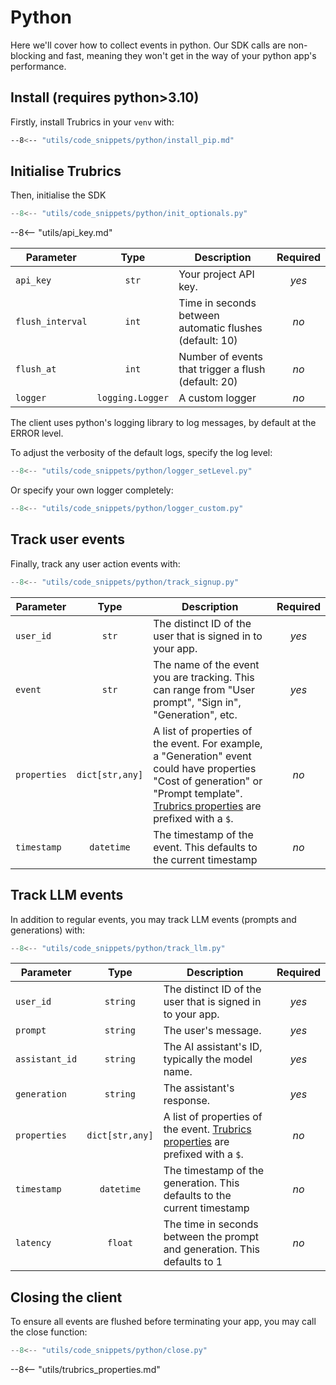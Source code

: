 # Python

Here we'll cover how to collect events in python. Our SDK calls are non-blocking and fast, meaning they won't get in the way of your python app's performance.

## Install (requires python>3.10)

Firstly, install Trubrics in your `venv` with:

``` bash
--8<-- "utils/code_snippets/python/install_pip.md"
```

## Initialise Trubrics

Then, initialise the SDK

``` py
--8<-- "utils/code_snippets/python/init_optionals.py"
```

--8<-- "utils/api_key.md"

<div class="no-wrap-table" markdown>

| **Parameter** | **Type** | **Description** | **Required** |
|---|:---:|---|:---:|
| `api_key` | `str` | Your project API key. | _yes_ |
| `flush_interval` | `int` | Time in seconds between automatic flushes (default: 10) | _no_ |
| `flush_at` | `int` | Number of events that trigger a flush (default: 20) | _no_ |
| `logger` | `logging.Logger` | A custom logger | _no_ |

</div>

The client uses python's logging library to log messages, by default at the ERROR level.

To adjust the verbosity of the default logs, specify the log level:

``` py
--8<-- "utils/code_snippets/python/logger_setLevel.py"
```

Or specify your own logger completely:

``` py
--8<-- "utils/code_snippets/python/logger_custom.py"
```

## Track user events

Finally, track any user action events with:

``` py
--8<-- "utils/code_snippets/python/track_signup.py"
```

<div class="no-wrap-table" markdown>

| **Parameter** | **Type** | **Description** | **Required** |
|---|:---:|---|:---:|
| `user_id` | `str` | The distinct ID of the user that is signed in to your app. | _yes_ |
| `event` | `str` | The name of the event you are tracking. This can range from "User prompt", "Sign in", "Generation", etc. | _yes_ |
| `properties` | `dict[str,any]` | A list of properties of the event. For example, a "Generation" event could have properties "Cost of generation" or "Prompt template". [Trubrics properties](#trubrics-properties) are prefixed with a `$`. | _no_ |
| `timestamp` | `datetime` | The timestamp of the event. This defaults to the current timestamp | _no_ |

</div>

## Track LLM events

In addition to regular events, you may track LLM events (prompts and generations) with:

``` ts
--8<-- "utils/code_snippets/python/track_llm.py"
```

<div class="no-wrap-table" markdown>

| **Parameter** | **Type** | **Description** | **Required** |
|---|:---:|---|:---:|
| `user_id` | `string` | The distinct ID of the user that is signed in to your app. | _yes_ |
| `prompt` | `string` | The user's message. | _yes_ |
| `assistant_id` | `string` | The AI assistant's ID, typically the model name. | _yes_ |
| `generation` | `string` | The assistant's response. | _yes_ |
| `properties` | `dict[str,any]` | A list of properties of the event. [Trubrics properties](#trubrics-properties) are prefixed with a `$`. | _no_ |
| `timestamp` | `datetime` | The timestamp of the generation. This defaults to the current timestamp | _no_ |
| `latency` | `float` | The time in seconds between the prompt and generation. This defaults to 1 | _no_ |

</div>

## Closing the client

To ensure all events are flushed before terminating your app, you may call the close function:

``` py
--8<-- "utils/code_snippets/python/close.py"
```

--8<-- "utils/trubrics_properties.md"
